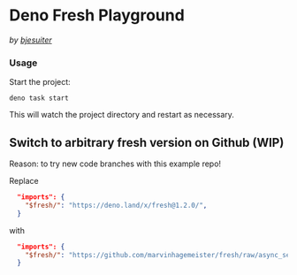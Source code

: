 # Deno Fresh Playground

_by [bjesuiter]()_

### Usage

Start the project:

```
deno task start
```

This will watch the project directory and restart as necessary.

## Switch to arbitrary fresh version on Github (WIP)

Reason: to try new code branches with this example repo!

Replace

```json
  "imports": {
    "$fresh/": "https://deno.land/x/fresh@1.2.0/",
  }
```

with

```json
  "imports": {
    "$fresh/": "https://github.com/marvinhagemeister/fresh/raw/async_server_components/",
  }
```
